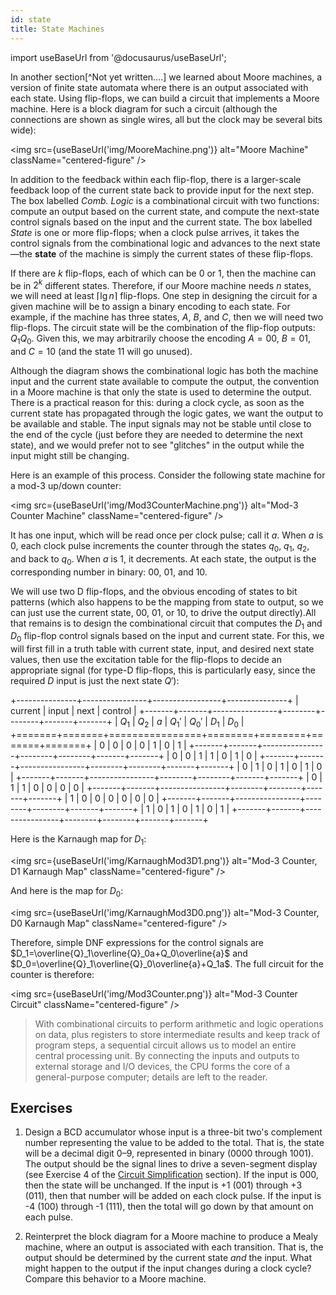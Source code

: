 ```yaml
---
id: state
title: State Machines
---
```

import useBaseUrl from '@docusaurus/useBaseUrl';

In another section[^Not yet written&hellip;.] we learned about Moore machines, a version of finite state automata where there is an output associated with each state.
Using flip-flops, we can build a circuit that implements a Moore machine.
Here is a block diagram for such a circuit (although the connections are shown as single wires, all but the clock may be several bits wide):

<img src={useBaseUrl('img/MooreMachine.png')}
alt="Moore Machine" className="centered-figure" />

In addition to the feedback within each flip-flop, there is a larger-scale feedback loop of the current state back to provide input for the next step. The box labelled _Comb. Logic_ is a combinational circuit with two functions: compute an output based on the current state, and compute the next-state control signals based on the input and the current state. The box labelled _State_ is one or more flip-flops; when a clock pulse arrives, it takes the control signals from the combinational logic and advances to the next state&mdash;the **state** of the machine is simply the current states of these flip-flops.

If there are $k$ flip-flops, each of which can be 0 or 1, then the machine can be in $2^k$ different states.
Therefore, if our Moore machine needs $n$ states, we will need at least $\lceil\lg n\rceil$ flip-flops.
One step in designing the circuit for a given machine will be to assign a binary encoding to each state.
For example, if the machine has three states, $A$, $B$, and $C$, then we will need two flip-flops.
The circuit state will be the combination of the flip-flop outputs: $Q_1Q_0$.
Given this, we may arbitrarily choose the encoding $A=00$, $B=01$, and $C=10$ (and the state $11$ will go unused).

Although the diagram shows the combinational logic has both the machine input and the current state available to compute the output, the convention in a Moore machine is that only the state is used to determine the output.
There is a practical reason for this: during a clock cycle, as soon as the current state has propagated through the logic gates, we want the output to be available and stable.
The input signals may not be stable until close to the end of the cycle (just before they are needed to determine the next state), and we would prefer not to see "glitches" in the output while the input might still be changing.

Here is an example of this process.
Consider the following state machine for a mod-3 up/down counter:

<img src={useBaseUrl('img/Mod3CounterMachine.png')}
alt="Mod-3 Counter Machine" className="centered-figure" />

It has one input, which will be read once per clock pulse; call it $a$.
When $a$ is 0, each clock pulse increments the counter through the states $q_0$, $q_1$, $q_2$, and back to $q_0$.
When $a$ is 1, it decrements.
At each state, the output is the corresponding number in binary: 00, 01, and 10.

We will use two D flip-flops, and the obvious encoding of states to bit patterns (which also happens to be the mapping from state to output, so we can just use the current state, 00, 01, or 10, to drive the output directly).All that remains is to design the combinational circuit that computes the $D_1$ and $D_0$ flip-flop control signals based on the input and current state.
For this, we will first fill in a truth table with current state, input, and desired next state values, then use the excitation table for the flip-flops to decide an appropriate signal (for type-D flip-flops, this is particularly easy, since the required $D$ input is just the next state $Q'$):

+---------------+----------------+-----------------+---------------+
| current       | input          | next            | control       |
+-------+-------+----------------+--------+--------+-------+-------+
| $Q_1$ | $Q_2$ | $a$            | $Q_1'$ | $Q_0'$ | $D_1$ | $D_0$ |
+=======+=======+================+========+========+=======+=======+
| 0     | 0     | 0              | 0      | 1      | 0     | 1     |
+-------+-------+----------------+--------+--------+-------+-------+
| 0     | 0     | 1              | 1      | 0      | 1     | 0     |
+-------+-------+----------------+--------+--------+-------+-------+
| 0     | 1     | 0              | 1      | 0      | 1     | 0     |
+-------+-------+----------------+--------+--------+-------+-------+
| 0     | 1     | 1              | 0      | 0      | 0     | 0     |
+-------+-------+----------------+--------+--------+-------+-------+
| 1     | 0     | 0              | 0      | 0      | 0     | 0     |
+-------+-------+----------------+--------+--------+-------+-------+
| 1     | 0     | 1              | 0      | 1      | 0     | 1     |
+-------+-------+----------------+--------+--------+-------+-------+

Here is the Karnaugh map for $D_1$:

<img src={useBaseUrl('img/KarnaughMod3D1.png')}
alt="Mod-3 Counter, D1 Karnaugh Map" className="centered-figure" />

And here is the map for $D_0$:

<img src={useBaseUrl('img/KarnaughMod3D0.png')}
alt="Mod-3 Counter, D0 Karnaugh Map" className="centered-figure" />

Therefore, simple DNF expressions for the control signals are $D_1=\overline{Q}_1\overline{Q}_0a+Q_0\overline{a}$ and $D_0=\overline{Q}_1\overline{Q}_0\overline{a}+Q_1a$.
The full circuit for the counter is therefore:

<img src={useBaseUrl('img/Mod3Counter.png')}
alt="Mod-3 Counter Circuit" className="centered-figure" />

> With combinational circuits to perform arithmetic and logic operations on data, plus registers to store intermediate results and keep track of program steps, a sequential circuit allows us to model an entire central processing unit.
By connecting the inputs and outputs to external storage and I/O devices, the CPU forms the core of a general-purpose computer; details are left to the reader.

## Exercises

1. Design a BCD accumulator whose input is a three-bit two's complement number representing the value to be added to the total. That is, the state will be a decimal digit 0&ndash;9, represented in binary (0000 through 1001). The output should be the signal lines to drive a seven-segment display (see Exercise 4 of the [Circuit Simplification](simplify.md#exercises) section). If the input is 000, then the state will be unchanged. If the input is +1 (001) through +3 (011), then that number will be added on each clock pulse. If the input is -4 (100) through -1 (111), then the total will go down by that amount on each pulse.

2. Reinterpret the block diagram for a Moore machine to produce a Mealy machine, where an output is associated with each transition.
That is, the output should be determined by the current state _and_ the input.
What might happen to the output if the input changes during a clock cycle?
Compare this behavior to a Moore machine.
